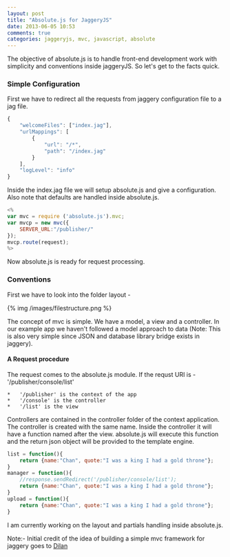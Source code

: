 ```yaml
---
layout: post
title: "Absolute.js for JaggeryJS"
date: 2013-06-05 10:53
comments: true
categories: jaggeryjs, mvc, javascript, absolute
---
```


The objective of absolute.js is to handle front-end development work with simplicity and conventions inside jaggeryJS. So let's get to the facts quick.

### Simple Configuration
First we have to redirect all the requests from jaggery configuration file to a jag file.
``` javascript jaggery.conf
{
    "welcomeFiles": ["index.jag"],
    "urlMappings": [
        {
            "url": "/*",
            "path": "/index.jag"
        }
    ],
    "logLevel": "info"
}
```

Inside the index.jag file we will setup absolute.js and give a configuration. Also note that defaults are handled inside absolute.js. 

``` javascript index.jag
<%
var mvc = require ('absolute.js').mvc;
var mvcp = new mvc({
	SERVER_URL:"/publisher/"
});
mvcp.route(request);
%>
```

Now absolute.js is ready for request processing. 

### Conventions
First we have to look into the folder layout -

{% img /images/filestructure.png %}

The concept of mvc is simple. We have a model, a view and a controller. In our example app we haven't followed a model approach to data (Note: This is also very simple since JSON and database library bridge exists in jaggery).

#### A Request procedure 
The request comes to the absolute.js module. If the requst URI is - '/publisher/console/list' 

	*	'/publisher' is the context of the app
	*	'/console' is the controller 
	*	'/list' is the view 

Controllers are contained in the controller folder of the context application. The controller is created with the same name. Inside the controller it will have a function named after the view. absolute.js will execute this function and the return json object will be provided to the template engine.

``` javascript console.js
list = function(){
	return {name:"Chan", quote:"I was a king I had a gold throne"};
}
manager = function(){
	//response.sendRedirect('/publisher/console/list');
	return {name:"Chan", quote:"I was a king I had a gold throne"};
}
upload = function(){
	return {name:"Chan", quote:"I was a king I had a gold throne"};
}
```

I am currently working on the layout and partials handling inside absolute.js. 


Note:- Initial credit of the idea of building a simple mvc framework for jaggery goes to  [Dilan](https://twitter.com/chatu_dil "Dilan")